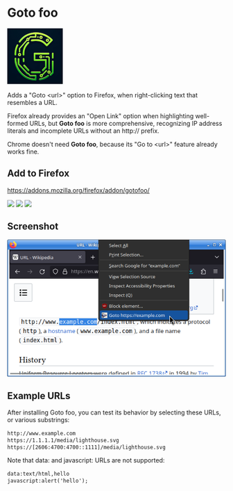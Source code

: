 # Goto foo
![](/src/icon128.png?raw=true)

Adds a "Goto &lt;url&gt;" option to Firefox, when right-clicking text that resembles a URL.

Firefox already provides an "Open Link" option when highlighting well-formed URLs, but **Goto foo** is more comprehensive, recognizing IP address literals and incomplete URLs without an http:// prefix.

Chrome doesn't need **Goto foo**, because its "Go to &lt;url&gt;" feature already works fine.

## Add to Firefox
https://addons.mozilla.org/firefox/addon/gotofoo/  

<picture><img src="https://badgen.net/amo/v/gotofoo"></picture>
<picture><img src="https://badgen.net/amo/users/gotofoo"></picture>
<picture><img src="https://badgen.net/amo/rating/gotofoo"></picture>

## Screenshot
![Screenshot](/misc/screenshot_640x400.png?raw=true)

## Example URLs

After installing Goto foo, you can test its behavior by selecting these URLs, or various substrings:

```
http://www.example.com
https://1.1.1.1/media/lighthouse.svg
https://[2606:4700:4700::1111]/media/lighthouse.svg
```

Note that data: and javascript: URLs are not supported:

```
data:text/html,hello
javascript:alert('hello');
```
